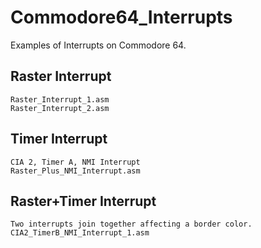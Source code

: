 # Commodore64_Interrupts

  Examples of Interrupts on Commodore 64.

## Raster Interrupt

	Raster_Interrupt_1.asm
	Raster_Interrupt_2.asm

## Timer Interrupt

	CIA 2, Timer A, NMI Interrupt
	Raster_Plus_NMI_Interrupt.asm
	

## Raster+Timer Interrupt

	Two interrupts join together affecting a border color. 
	CIA2_TimerB_NMI_Interrupt_1.asm
		
